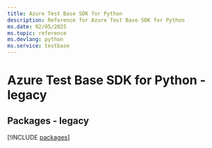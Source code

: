 ```yaml
---
title: Azure Test Base SDK for Python
description: Reference for Azure Test Base SDK for Python
ms.date: 02/05/2025
ms.topic: reference
ms.devlang: python
ms.service: testbase
---
```

# Azure Test Base SDK for Python - legacy
## Packages - legacy
[!INCLUDE [packages](test-base-index.md)]